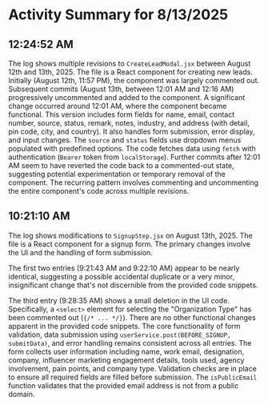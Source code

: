 # Activity Summary for 8/13/2025

## 12:24:52 AM
The log shows multiple revisions to `CreateLeadModal.jsx` between August 12th and 13th, 2025.  The file is a React component for creating new leads.  Initially (August 12th, 11:57 PM), the component was largely commented out.  Subsequent commits (August 13th, between 12:01 AM and 12:16 AM) progressively uncommented and added to the component.  A significant change occurred around 12:01 AM, where the component became functional.  This version includes form fields for name, email, contact number, source, status, remark, notes, industry, and address (with detail, pin code, city, and country). It also handles form submission, error display, and input changes.  The `source` and `status` fields use dropdown menus populated with predefined options.  The code fetches data using `fetch` with authentication (`Bearer` token from `localStorage`).  Further commits after 12:01 AM seem to have reverted the code back to a commented-out state, suggesting potential experimentation or temporary removal of the component.  The recurring pattern involves commenting and uncommenting the entire component's code across multiple revisions.


## 10:21:10 AM
The log shows modifications to `SignupStep.jsx` on August 13th, 2025.  The file is a React component for a signup form.  The primary changes involve the UI and the handling of form submission.

The first two entries (9:21:43 AM and 9:22:10 AM) appear to be nearly identical, suggesting a possible accidental duplicate or a very minor, insignificant change that's not discernible from the provided code snippets.

The third entry (9:28:35 AM) shows a small deletion in the UI code. Specifically, a `<select>` element for selecting the "Organization Type" has been commented out (`{/* ... */}`).  There are no other functional changes apparent in the provided code snippets.  The core functionality of form validation, data submission using `userService.post(BEFORE_SIGNUP, submitData)`, and error handling remains consistent across all entries. The form collects user information including name, work email, designation, company, influencer marketing engagement details, tools used, agency involvement, pain points, and company type.  Validation checks are in place to ensure all required fields are filled before submission.  The `isPublicEmail` function validates that the provided email address is not from a public domain.
